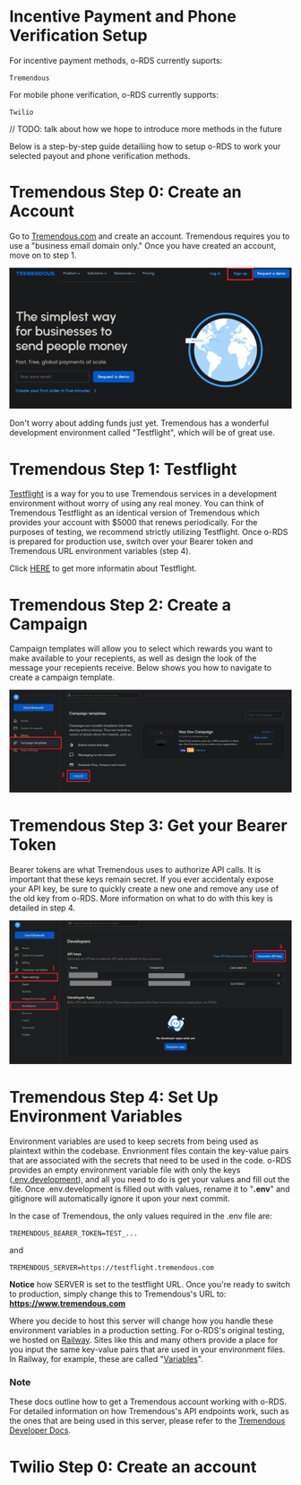 # Incentive Payment and Phone Verification Setup

For incentive payment methods, o-RDS currently suports:

    Tremendous

For mobile phone verification, o-RDS currently supports:

    Twilio

// TODO: talk about how we hope to introduce more methods in the future

Below is a step-by-step guide detailiing how to setup o-RDS to work your selected payout and phone verification methods. 

# Tremendous Step 0: Create an Account

Go to [Tremendous.com](https://www.tremendous.com/) and create an account. Tremendous requires you to use a "business email domain only." Once you have created an account, move on to step 1. 

![Tremendous Sign Up](../photos/Tremendous_signup.jpg "Tremendous home page")

Don't worry about adding funds just yet. Tremendous has a wonderful development environment called "Testflight", which will be of great use. 

# Tremendous Step 1: Testflight

[Testflight](https://testflight.tremendous.com/) is a way for you to use Tremendous services in a development environment without worry of using any real money. You can think of Tremendous Testflight as an identical version of Tremendous which provides your account with $5000 that renews periodically. For the purposes of testing, we recommend strictly utilizing Testflight. Once o-RDS is prepared for production use, switch over your Bearer token and Tremendous URL environment variables (step 4). 

Click [HERE](https://developers.tremendous.com/docs/sandbox-environment) to get more informatin about Testflight. 

# Tremendous Step 2: Create a Campaign

Campaign templates will allow you to select which rewards you want to make available to your recepients, as well as design the look of the message your recepients receive. Below shows you how to navigate to create a campaign template. 

![Tremendous Create Campaign](../photos/Tremendous_Create_Campaign.jpg "Tremendous Create Campaign")

# Tremendous Step 3: Get your Bearer Token

Bearer tokens are what Tremendous uses to authorize API calls. It is important that these keys remain secret. If you ever accidentaly expose your API key, be sure to quickly create a new one and remove any use of the old key from o-RDS. More information on what to do with this key is detailed in step 4. 

![Tremendous API Keys](../photos/Tremendous_API_Keys.jpg "Tremendous API Keys")

# Tremendous Step 4: Set Up Environment Variables

Environment variables are used to keep secrets from being used as plaintext within the codebase. Envrionment files contain the key-value pairs that are associated with the secrets that need to be used in the code. o-RDS provides an empty environment variable file with only the keys ([.env.development](../.env.development)), and all you need to do is get your values and fill out the file. Once .env.development is filled out with values, rename it to "**.env**" and gitignore will automatically ignore it upon your next commit. 

In the case of Tremendous, the only values required in the .env file are: 

    TREMENDOUS_BEARER_TOKEN=TEST_...

and 

    TREMENDOUS_SERVER=https://testflight.tremendous.com

**Notice** how SERVER is set to the testflight URL. Once you're ready to switch to production, simply change this to Tremendous's URL to: **https://www.tremendous.com**

Where you decide to host this server will change how you handle these environment variables in a production setting. For o-RDS's original testing, we hosted on [Railway](https://railway.app/). Sites like this and many others provide a place for you input the same key-value pairs that are used in your environment files. In Railway, for example, these are called "[Variables](https://docs.railway.app/develop/variables)". 

### Note
These docs outline how to get a Tremendous account working with o-RDS. For detailed information on how Tremendous's API endpoints work, such as the ones that are being used in this server, please refer to the [Tremendous Developer Docs](https://developers.tremendous.com/docs/introduction).

# Twilio Step 0: Create an account

